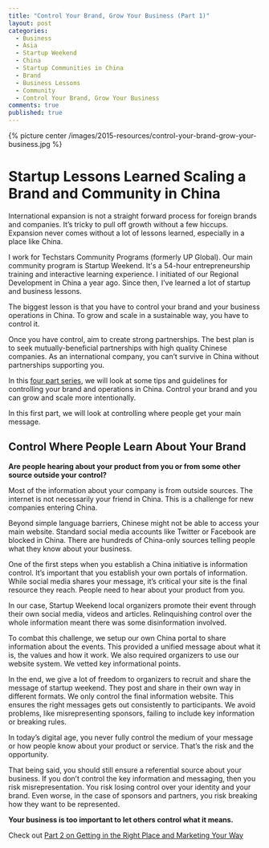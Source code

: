 ```yaml
---
title: "Control Your Brand, Grow Your Business (Part 1)"
layout: post
categories:
  - Business
  - Asia
  - Startup Weekend
  - China
  - Startup Communities in China
  - Brand
  - Business Lessons
  - Community
  - Control Your Brand, Grow Your Business
comments: true
published: true
---
```


{% picture center /images/2015-resources/control-your-brand-grow-your-business.jpg %}

# Startup Lessons Learned Scaling a Brand and Community in China

International expansion is not a straight forward process for foreign brands and companies. It’s tricky to pull off growth without a few hiccups. Expansion never comes without a lot of lessons learned, especially in a place like China.

I work for Techstars Community Programs (formerly UP Global). Our main community program is Startup Weekend. It's a 54-hour entrepreneurship training and interactive learning experience. I initiated of our Regional Development in China a year ago. Since then, I’ve learned a lot of startup and business lessons.

The biggest lesson is that you have to control your brand and your business operations in China. To grow and scale in a sustainable way, you have to control it.

Once you have control, aim to create strong partnerships. The best plan is to seek mutually-beneficial partnerships with high quality Chinese companies. As an international company, you can’t survive in China without partnerships supporting you.

In this [four part series](http://www.markwk.com/category/control-your-brand-grow-your-business/), we will look at some tips and guidelines for controlling your brand and operations in China. Control your brand and you can grow and scale more intentionally.

In this first part, we will look at controlling where people get your main message.

<!--more-->

## Control Where People Learn About Your Brand

**Are people hearing about your product from you or from some other source outside your control?**

Most of the information about your company is from outside sources. The internet is not necessarily your friend in China. This is a challenge for new companies entering China.

Beyond simple language barriers, Chinese might not be able to access your main website. Standard social media accounts like Twitter or Facebook are blocked in China. There are hundreds of China-only sources telling people what they know about your business.

One of the first steps when you establish a China initiative is information control. It’s important that you establish your own portals of information. While social media shares your message, it’s critical your site is the final resource they reach. People need to hear about your product from you.

In our case, Startup Weekend local organizers promote their event through their own social media, videos and articles. Relinquishing control over the whole information meant there was some disinformation involved.

To combat this challenge, we setup our own China portal to share information about the events. This provided a unified message about what it is, the values and how it work. We also required organizers to use our website system. We vetted key informational points.

In the end, we give a lot of freedom to organizers to recruit and share the message of startup weekend. They post and share in their own way in different formats. We only control the final information website. This ensures the right messages gets out consistently to participants. We avoid problems, like misrepresenting sponsors, failing to include key information or breaking rules.

In today’s digital age, you never fully control the medium of your message or how people know about your product or service. That’s the risk and the opportunity.

That being said, you should still ensure a referential source about your business. If you don’t control the key information and messaging, then you risk misrepresentation. You risk losing control over your identity and your brand. Even worse, in the case of sponsors and partners, you risk breaking how they want to be represented.

**Your business is too important to let others control what it means.**

Check out [Part 2 on Getting in the Right Place and Marketing Your Way](http://www.markwk.com/2015/08/control-your-brand-grow-your-business-part-02.html)
